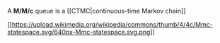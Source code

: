 A **M/M/c** queue is a [[CTMC|continuous-time Markov chain]]

[[https://upload.wikimedia.org/wikipedia/commons/thumb/4/4c/Mmc-statespace.svg/640px-Mmc-statespace.svg.png]]